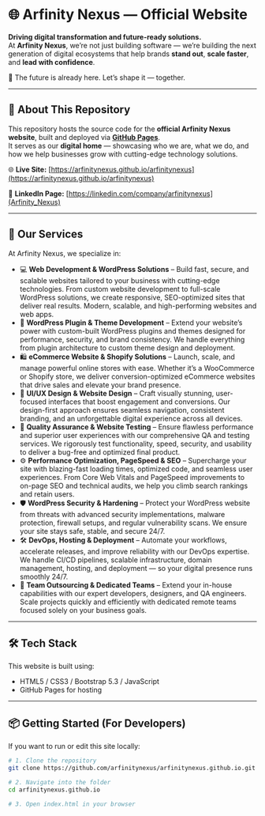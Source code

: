 # 🌐 Arfinity Nexus — Official Website

**Driving digital transformation and future-ready solutions.**  
At **Arfinity Nexus**, we’re not just building software — we’re building the next generation of digital ecosystems that help brands **stand out**, **scale faster**, and **lead with confidence**.

🚀 The future is already here. Let’s shape it — together.

---

## 📍 About This Repository

This repository hosts the source code for the **official Arfinity Nexus website**, built and deployed via **[GitHub Pages](https://pages.github.com/)**.  
It serves as our **digital home** — showcasing who we are, what we do, and how we help businesses grow with cutting-edge technology solutions.

🌐 **Live Site:** [https://arfinitynexus.github.io/arfinitynexus](https://arfinitynexus.github.io/arfinitynexus)

🔗 **LinkedIn Page:** [https://linkedin.com/company/arfinitynexus](Arfinity_Nexus)

---

## 🚀 Our Services

At Arfinity Nexus, we specialize in:

- 💻 **Web Development & WordPress Solutions** – Build fast, secure, and scalable websites tailored to your business with cutting-edge technologies. From custom website development to full-scale WordPress solutions, we create responsive, SEO-optimized sites that deliver real results. Modern, scalable, and high-performing websites and web apps.
- 🔌 **WordPress Plugin & Theme Development** – Extend your website’s power with custom-built WordPress plugins and themes designed for performance, security, and brand consistency. We handle everything from plugin architecture to custom theme design and deployment.
- 🛍️ **eCommerce Website & Shopify Solutions** – Launch, scale, and manage powerful online stores with ease. Whether it’s a WooCommerce or Shopify store, we deliver conversion-optimized eCommerce websites that drive sales and elevate your brand presence.
- 🎨 **UI/UX Design & Website Design** – Craft visually stunning, user-focused interfaces that boost engagement and conversions. Our design-first approach ensures seamless navigation, consistent branding, and an unforgettable digital experience across all devices.
- 🧪 **Quality Assurance & Website Testing** – Ensure flawless performance and superior user experiences with our comprehensive QA and testing services. We rigorously test functionality, speed, security, and usability to deliver a bug-free and optimized final product.
- ⚙️ **Performance Optimization, PageSpeed & SEO** – Supercharge your site with blazing-fast loading times, optimized code, and seamless user experiences. From Core Web Vitals and PageSpeed improvements to on-page SEO and technical audits, we help you climb search rankings and retain users.
- 🛡️ **WordPress Security & Hardening** – Protect your WordPress website from threats with advanced security implementations, malware protection, firewall setups, and regular vulnerability scans. We ensure your site stays safe, stable, and secure 24/7.
- 🛠️ **DevOps, Hosting & Deployment** – Automate your workflows, accelerate releases, and improve reliability with our DevOps expertise. We handle CI/CD pipelines, scalable infrastructure, domain management, hosting, and deployment — so your digital presence runs smoothly 24/7.
- 👥 **Team Outsourcing & Dedicated Teams** – Extend your in-house capabilities with our expert developers, designers, and QA engineers. Scale projects quickly and efficiently with dedicated remote teams focused solely on your business goals.

---

## 🛠️ Tech Stack

This website is built using:

- HTML5 / CSS3 / Bootstrap 5.3 / JavaScript
- GitHub Pages for hosting  

---

## 📦 Getting Started (For Developers)

If you want to run or edit this site locally:

```bash
# 1. Clone the repository
git clone https://github.com/arfinitynexus/arfinitynexus.github.io.git

# 2. Navigate into the folder
cd arfinitynexus.github.io

# 3. Open index.html in your browser
